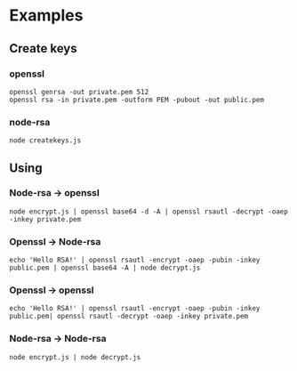 # Examples

## Create keys
### openssl
```code
openssl genrsa -out private.pem 512
openssl rsa -in private.pem -outform PEM -pubout -out public.pem
```
### node-rsa
```code
node createkeys.js
```

## Using
### Node-rsa -> openssl

```code
node encrypt.js | openssl base64 -d -A | openssl rsautl -decrypt -oaep -inkey private.pem
```
### Openssl -> Node-rsa

```code
echo 'Hello RSA!' | openssl rsautl -encrypt -oaep -pubin -inkey public.pem | openssl base64 -A | node decrypt.js
```

### Openssl -> openssl
```code
echo 'Hello RSA!' | openssl rsautl -encrypt -oaep -pubin -inkey public.pem| openssl rsautl -decrypt -oaep -inkey private.pem
```

### Node-rsa -> Node-rsa
```code
node encrypt.js | node decrypt.js
```
